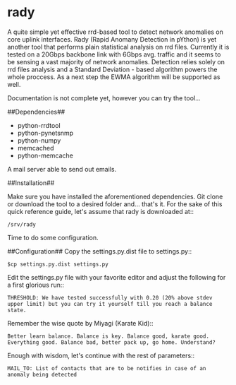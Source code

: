 rady
====

A quite simple yet effective rrd-based tool to detect network anomalies on core uplink interfaces. 
Rady (Rapid Anomany Detection in pYthon) is yet another tool that performs plain statistical analysis on rrd files.
Currently it is tested on a 20Gbps backbone link with 6Gbps avg. traffic and it seems to be sensing a vast majority of network anomalies.
Detection relies solely on rrd files analysis and a Standard Deviation - based algorithm powers the whole proccess. As a next step the 
EWMA algorithm will be supported as well.

Documentation is not complete yet, however you can try the tool...

##Dependencies##

* python-rrdtool
* python-pynetsnmp
* python-numpy
* memcached
* python-memcache

A mail server able to send out emails.

##Installation##

Make sure you have installed the aforementioned dependencies.
Git clone or download the tool to a desired folder and... that's it.
For the sake of this quick reference guide, let's assume that rady is downloaded at::

    /srv/rady
 
Time to do some configuration.

##Configuration##
Copy the settings.py.dist file to settings.py::

    $cp settings.py.dist settings.py
    
Edit the settings.py file with your favorite editor and adjust the following for a first glorious run::

    THRESHOLD: We have tested successfully with 0.20 (20% above stdev upper limit) but you can try it yourself till you reach a balance state. 

Remember the wise quote by Miyagi (Karate Kid)::

    Better learn balance. Balance is key. Balance good, karate good. Everything good. Balance bad, better pack up, go home. Understand?
   
Enough with wisdom, let's continue with the rest of parameters::

    MAIL_TO: List of contacts that are to be notifies in case of an anomaly being detected
     



